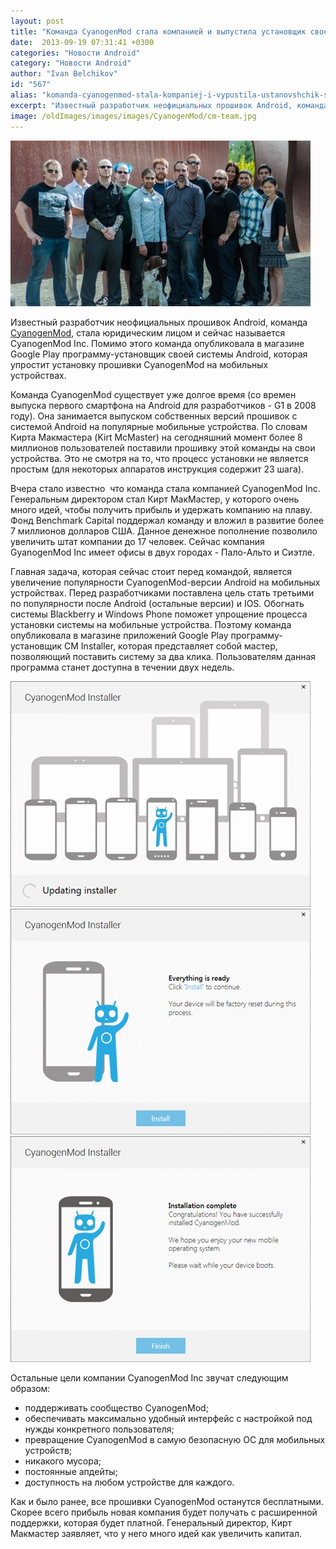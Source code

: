 ```yaml
---
layout: post
title: "Команда CyanogenMod стала компанией и выпустила установщик своей версии Android в магазине Google Play"
date:  2013-09-19 07:31:41 +0300
categories: "Новости Android"
category: "Новости Android"
author: "Ivan Belchikov"
id: "567"
alias: "komanda-cyanogenmod-stala-kompaniej-i-vypustila-ustanovshchik-svoej-versii-android-v-magazine-google-play"
excerpt: "Известный разработчик неофициальных прошивок Android, команда CyanogenMod, стала юридическим лицом и сейчас называется CyanogenMod Inc. Помимо этого команда опубликовала в магазине Google Play программу-установщик своей системы Android, которая упростит установку прошивки CyanogenMod на мобильных устройствах. "
image: /oldImages/images/images/CyanogenMod/cm-team.jpg
---
```

<img src="/oldImages/images/images/CyanogenMod/cm-team.jpg" alt="Команда CyanogenMod" />

Известный разработчик неофициальных прошивок Android, команда <a href="index.php?option=com_content&amp;view=article&amp;id=242&amp;catid=8&amp;Itemid=102">CyanogenMod</a>, стала юридическим лицом и сейчас называется CyanogenMod Inc. Помимо этого команда опубликовала в магазине Google Play программу-установщик своей системы Android, которая упростит установку прошивки CyanogenMod на мобильных устройствах. 


Команда CyanogenMod существует уже долгое время (со времен выпуска первого смартфона на Android для разработчиков - G1 в 2008 году). Она занимается выпуском собственных версий прошивок с системой Android на популярные мобильные устройства. По словам Кирта Макмастера (Kirt McMaster) на сегодняшний момент более 8 миллионов пользователей поставили прошивку этой команды на свои устройства. Это не смотря на то, что процесс установки не является простым (для некоторых аппаратов инструкция содержит 23 шага). 

Вчера стало известно  что команда стала компанией CyanogenMod Inc. Генеральным директором стал Кирт МакМастер, у которого очень много идей, чтобы получить прибыль и удержать компанию на плаву. Фонд Benchmark Capital поддержал команду и вложил в развитие более 7 миллионов долларов США. Данное денежное пополнение позволило увеличить штат компании до 17 человек. Сейчас компания GyanogenMod Inc имеет офисы в двух городах - Пало-Альто и Сиэтле. 

Главная задача, которая сейчас стоит перед командой, является увеличение популярности CyanogenMod-версии Android на мобильных устройствах. Перед разработчиками поставлена цель стать третьими по популярности после Android (остальные версии) и IOS. Обогнать системы Blackberry и Windows Phone поможет упрощение процесса установки системы на мобильные устройства. Поэтому команда опубликовала в магазине приложений Google Play программу-установщик СМ Installer, которая представляет собой мастер, позволяющий поставить систему за два клика. Пользователям данная программа станет доступна в течении двух недель.

<img src="/oldImages/images/images/CyanogenMod/cminstaller_1.jpg" alt="Мастер установки CyanogenMod"  /> <img src="/oldImages/images/images/CyanogenMod/cminstaller_5.jpg" alt="Второй шаг установки CyanogenMod"  /> <img src="/oldImages/images/images/CyanogenMod/cminstaller_7.jpg" alt="Завершение установки CyanogenMod"  />

Остальные цели компании CyanogenMod Inc звучат следующим образом:

<ul>
<li>поддерживать сообщество CyanogenMod;</li>
<li>обеспечивать максимально удобный интерфейс с настройкой под нужды конкретного пользователя;</li>
<li>превращение CyanogenMod в самую безопасную ОС для мобильных устройств;</li>
<li>никакого мусора;</li>
<li>постоянные апдейты;</li>
<li>доступность на любом устройстве для каждого.</li>
</ul>
Как и было ранее, все прошивки CyanogenMod останутся бесплатными. Скорее всего прибыль новая компания будет получать с расширенной поддержки, которая будет платной. Генеральный директор, Кирт Макмастер заявляет, что у него много идей как увеличить капитал.

 

 

 

 

